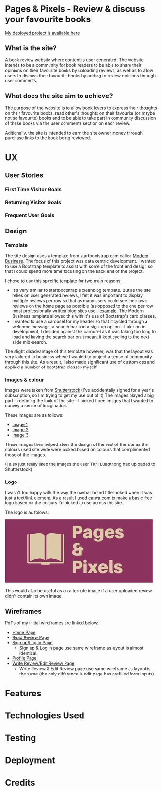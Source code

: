 # Pages & Pixels - Review & discuss your favourite books
[My deployed project is avaliable here](http://msp-3-pulp-pixels.herokuapp.com/get_index)

## What is the site?
A book review website where content is user generated. The website intends to be a community for book readers to be able to share 
their opinions on their favourite books by uploading reviews, as well as to allow users to discuss their favourite books by adding to review opinions 
through user comments. 

## What does the site aim to achieve?
The purpose of the website is to allow book lovers to express their thoughts on their favourite books, read other's thoughts on their favourite 
(or maybe not so favourite) books and to be able to take part in community discussion of these books via the user comments section
 on each review. 

Aditionally, the site is intended to earn the site owner money through purchase links to the book being reviewed.  

# UX

## User Stories
### First Time Visitor Goals

### Returning Visitor Goals

### Frequent User Goals

## Design
### Template
The site design uses a template from startbootstrap.com called [Modern Business](https://startbootstrap.com/previews/modern-business). The focus of this project was data centric development. I wanted to use a Bootstrap template 
to assist with some of the front end design so that I could spend more time focusing on the back end of the project. 

I chose to use this specific template for two main reasons: 
* It's very similar to startbootstrap's cleanblog template. But as the site relies on user generated reviews, 
I felt it was important to display multiple reviews per row so that as many users could see their own reviews on the home page as possible
(as opposed to the one per row most professionally written blog sites use - [example](https://www.tor.com/).
The Modern Business template allowed this with it's use of Bootstrap's card classes. 
* I wanted to use a carousel for my header so that it cycled through a welcome message, a search bar and a sign-up option - 
Later on in development, I decided against the carousel as it was taking too long to load and having the search bar on it meant it kept cycling to the next slide 
mid-search.   

The slight disadvantage of this template however, was that the layout was very tailored to business where I
wanted to project a sense of community through this site. As a result, I also made significant use of custom css and applied a number of bootstrap classes myself. 

### Images & colour
Images were taken from [Shutterstock](https://www.shutterstock.com/g/Tithi+Luadthong) (I've accidentally signed for a year's subscription, so I'm trying to get my use out of it)
The images played a big part in defining the look of the site - I picked three images that I wanted to convey a sense of imagination. 

These images are as follows: 
* [Image 1](static/img/head1.2.jpg)
* [Image 2](static/img/head2.jpg)
* [Image 3](static/img/head4.jpg)

These images then helped steer the design of the rest of the site as the colours used site wide were picked based on colours that complimented those of the images. 

(I also just really liked the images the user Tithi Luadthong had uploaded to Shutterstock)

### Logo
I wasn't too happy with the way the navbar brand title looked when it was just a text/link element. 
As a result I used [canva.com](https://www.canva.com/create/logos/) to make a basic free logo based on the colours I'd picked to use across the site. 

The logo is as folows: 

![Logo](/static/img/pplogo-crop.jpg)

This would also be useful as an alternate image if a user uploaded review didn't contain its own image. 

## Wireframes
Pdf's of my initial wireframes are linked below: 

* [Home Page](readme-assets/readme-wireframes/landing_page.pdf)
* [Read Review Page](readme-assets/readme-wireframes/read_review.pdf)
* [Sign up/Log in Page](readme-assets/readme-wireframes/signup.pdf)
    * Sign up & Log in page use same wireframe as layout is almost identical. 
* [Profile Page](readme-assets/readme-wireframes/profile.pdf)
* [Write Review/Edit Review Page](readme-assets/readme-wireframes/write_review.pdf)
    * Write Review & Edit Review page use same wireframe as layout is the same 
    (the only difference is edit page has prefilled form inputs). 


# Features

# Technologies Used

# Testing

# Deployment

# Credits



















<!--Found 'truncate' function here: https://stackoverflow.com/questions/33627646/python-flask-template-return-first-150-characters-->